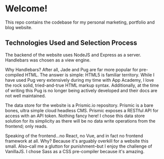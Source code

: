 # Welcome!

This repo contains the codebase for my personal marketing, portfolio and blog website.

## Technologies Used and Selection Process

The backend of the website uses NodeJS and Express as a server. Handlebars was chosen as a view engine.

Why Handlebars? After all, Jade and Pug are far more popular for pre-compiled HTML. The answer is simple: HTML5 is familiar territory. While I have used Pug very extensively during my time with App Academy, I love the rock solid, tried-and-true HTML markup syntax. Additionally, at the time of writing this Pug is no longer being actively developed and their docs are not well maintained.

The data store for the website is a Prismic.io repository. Prismic is a bare bones, ultra simple cloud headless CMS. Prismic exposes a RESTful API for access with an API token. Nothing fancy here! I chose this data store solution for its simplicity as there will be no data write operations from the frontend; only reads.

Speaking of the frontend...no React, no Vue, and in fact no frontend framework at all. Why? Because it's arguably overkill for a website this small. Also–call me a glutton for punishment–but I enjoy the challenge of VanillaJS. I chose Sass as a CSS pre-compiler because it's amazing.
